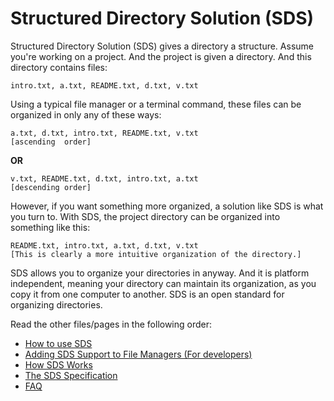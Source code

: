 # Structured Directory Solution (SDS)

Structured Directory Solution (SDS) gives a directory a structure. Assume you're working on a project.
And the project is given a directory. And this directory contains files:

```
intro.txt, a.txt, README.txt, d.txt, v.txt
```

Using a typical file manager or a terminal command, these files can be organized in only any of these
ways:

```
a.txt, d.txt, intro.txt, README.txt, v.txt
[ascending  order]
```
__OR__

```
v.txt, README.txt, d.txt, intro.txt, a.txt
[descending order]
```

However, if you want something more organized, a solution like SDS is what you turn to. With SDS,
the project directory can be organized into something like this:

```
README.txt, intro.txt, a.txt, d.txt, v.txt
[This is clearly a more intuitive organization of the directory.]
```

SDS allows you to organize your directories in anyway. And it is platform independent, meaning  your
directory can maintain its organization, as you copy it from one computer to another. SDS is an open
standard for organizing directories.

Read the other files/pages in the following order:

* [How to use SDS](https://github.com/qamarian-sds/sds/blob/master/Usage.md)
* [Adding SDS Support to File Managers
(For developers)](https://github.com/qamarian-sds/sds/blob/master/SDSForDev.md)
* [How SDS Works](https://github.com/qamarian-sds/sds/blob/master/Working.md)
* [The SDS Specification](https://github.com/qamarian-sds/sds/blob/master/Spec.md)
* [FAQ](https://github.com/qamarian-sds/sds/blob/master/FAQ.md)
